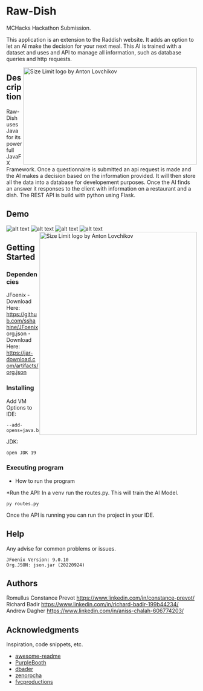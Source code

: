 # Raw-Dish

MCHacks Hackathon Submission.

This application is an extension to the Raddish website. It adds an option to let an AI make the decision for your next meal. This AI is trained with a dataset and uses and API to manage all information, such as database queries and http requests.

<img src="https://d112y698adiu2z.cloudfront.net/photos/production/software_photos/002/360/528/datas/gallery.jpg" align="right"
     alt="Size Limit logo by Anton Lovchikov" width="459" height="257">
     
## Description

Raw-Dish uses Java for its powerfull JavaFX Framework. Once a questionnaire is submitted an api request is made and the AI makes a decision based on the information provided. It will then store all the data into a database for developement purposes. Once the AI finds an answer it responses to the client with information on a restaurant and a dish. The REST API is build with python using Flask.

## Demo
![alt text](https://d112y698adiu2z.cloudfront.net/photos/production/software_photos/002/360/910/datas/gallery.jpg)
![alt text](https://d112y698adiu2z.cloudfront.net/photos/production/software_photos/002/360/909/datas/gallery.jpg)
<img src="https://i.imgur.com/CC84rE9.png" align="right"
     alt="Size Limit logo by Anton Lovchikov" width="416" height="537">
![alt text](https://d112y698adiu2z.cloudfront.net/photos/production/software_photos/002/361/070/datas/gallery.jpg)
![alt text](https://d112y698adiu2z.cloudfront.net/photos/production/software_photos/002/361/817/datas/gallery.jpg)




## Getting Started

### Dependencies

JFoenix - Download Here: https://github.com/sshahine/JFoenix
org.json - Download Here: https://jar-download.com/artifacts/org.json

### Installing
Add VM Options to IDE: 
```
--add-opens=java.base/java.lang.reflect=com.jfoenix 
```
JDK:
```
open JDK 19
```
### Executing program

* How to run the program

*Run the API:
In a venv run the routes.py. This will train the AI Model.
```
py routes.py
```
Once the API is running you can run the project in your IDE.


## Help

Any advise for common problems or issues.
```
JFoenix Version: 9.0.10
Org.JSON: json.jar (20220924)
```

## Authors

Romullus
Constance Prevot https://www.linkedin.com/in/constance-prevot/ 
Richard Badir https://www.linkedin.com/in/richard-badir-199b44234/ 
Andrew Dagher https://www.linkedin.com/in/aniss-chalah-606774203/


## Acknowledgments

Inspiration, code snippets, etc.
* [awesome-readme](https://github.com/matiassingers/awesome-readme)
* [PurpleBooth](https://gist.github.com/PurpleBooth/109311bb0361f32d87a2)
* [dbader](https://github.com/dbader/readme-template)
* [zenorocha](https://gist.github.com/zenorocha/4526327)
* [fvcproductions](https://gist.github.com/fvcproductions/1bfc2d4aecb01a834b46)
